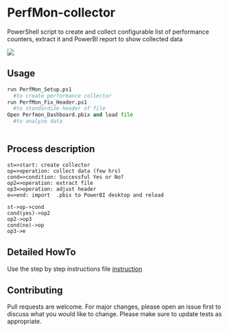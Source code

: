 # PerfMon-collector
PowerShell script to create and collect configurable list of performance counters, extract it and PowerBI report to show collected data

![](https://github.com/Petar-T/PerfMon-collector/blob/master/Docs/CaptureMain.JPG)
## Usage

```python
run PerfMon_Setup.ps1
  #to create performance collector
run PerfMon_Fix_Header.ps1
  #to standardize header of file  
Open Perfmon_Dashboard.pbix and load file 
  #to analyze data
  
```

## Process description

```flow
st=>start: create collector 
op=>operation: collect data (few hrs)
cond=>condition: Successful Yes or No?
op2=>operation: extract file  
op3=>operation: adjust header  
e=>end: import  .pbix to PowerBI desktop and reload

st->op->cond
cond(yes)->op2
op2->op3
cond(no)->op
op3->e
```
## Detailed HowTo
Use the step by step instructions file  [instruction](https://github.com/Petar-T/PerfMon-collector/blob/master/Docs/User_Manual.docx) 

## Contributing
Pull requests are welcome. For major changes, please open an issue first to discuss what you would like to change.
Please make sure to update tests as appropriate.


<script src="http://cdnjs.cloudflare.com/ajax/libs/raphael/2.3.0/raphael.min.js"></script>
<script src="http://cdnjs.cloudflare.com/ajax/libs/jquery/1.11.0/jquery.min.js"></script>
<script src="http://flowchart.js.org/flowchart-latest.js"></script>
